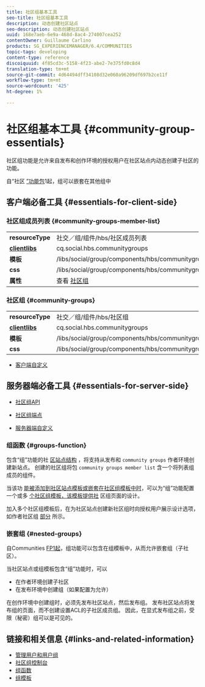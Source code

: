 ```yaml
---
title: 社区组基本工具
seo-title: 社区组基本工具
description: 动态创建社区站点
seo-description: 动态创建社区站点
uuid: 168e7aeb-6e9a-468d-8ac4-274007cea252
contentOwner: Guillaume Carlino
products: SG_EXPERIENCEMANAGER/6.4/COMMUNITIES
topic-tags: developing
content-type: reference
discoiquuid: 4f85cd3c-5158-4f23-abe2-7e375fd0c8d4
translation-type: tm+mt
source-git-commit: 4d64494dff34108d32e060a96209df697b2ce11f
workflow-type: tm+mt
source-wordcount: '425'
ht-degree: 1%

---
```



# 社区组基本工具 {#community-group-essentials}

社区组功能是允许来自发布和创作环境的授权用户在社区站点内动态创建子社区的功能。

自“社区 [”功能包](deploy-communities.md#latestfeaturepack)1起，组可以嵌套在其他组中

## 客户端必备工具 {#essentials-for-client-side}

### 社区组成员列表 {#community-groups-member-list}

<table> 
 <tbody>
  <tr>
   <td> <strong>resourceType</strong></td> 
   <td>社交／组/组件/hbs/社区成员列表</td> 
  </tr>
  <tr>
   <td> <a href="clientlibs.md"><strong>clientlibs</strong></a></td> 
   <td>cq.social.hbs.communitygroups</td> 
  </tr>
  <tr>
   <td> <strong>模板</strong></td> 
   <td> /libs/social/group/components/hbs/communitygroupmemberlist/communitygroupmemberlist.hbs<br /> </td> 
  </tr>
  <tr>
   <td> <strong>css</strong></td> 
   <td> /libs/social/group/components/hbs/communitygroupmemberlist/clientlibs/memberList.css</td> 
  </tr>
  <tr>
   <td><strong>属性</strong></td> 
   <td>查看 <a href="creating-groups.md">社区组</a></td> 
  </tr>
 </tbody>
</table>

### 社区组 {#community-groups}

<table> 
 <tbody>
  <tr>
   <td> <strong>resourceType</strong></td> 
   <td>社交／组/组件/hbs/社区组</td> 
  </tr>
  <tr>
   <td> <a href="clientlibs.md"><strong>clientlibs</strong></a></td> 
   <td>cq.social.hbs.communitygroups</td> 
  </tr>
  <tr>
   <td> <strong>模板</strong></td> 
   <td> /libs/social/group/components/hbs/communitygroups/communitygroups.hbs<br /> </td> 
  </tr>
  <tr>
   <td> <strong>css</strong></td> 
   <td> /libs/social/group/components/hbs/communitygroupmemberlist/clientlibs/communitygroups.css</td> 
  </tr>
 </tbody>
</table>

* [客户端自定义](client-customize.md)

## 服务器端必备工具 {#essentials-for-server-side}

* [社区组API](https://helpx.adobe.com/experience-manager/6-4/sites/developing/using/reference-materials/javadoc/com/adobe/cq/social/group/client/api/package-summary.html)

* [社区组端点](https://helpx.adobe.com/experience-manager/6-4/sites/developing/using/reference-materials/javadoc/com/adobe/cq/social/group/client/endpoints/package-summary.html)

* [服务器端自定义](server-customize.md)

### 组函数 {#groups-function}

包含“组”功能的社 [区站点结构](functions.md#groups-function) ，将支持从发布和 `community groups` 作者环境创建新站点。 创建的社区组将包 `community groups member list` 含一个将列表组成员的组件。

当该功 [能被添加到社区站点模板或嵌套在社区组模板中时](tools-groups.md)，可以为“组”功能配置一个或多 [个社区组模板，该模板提供社](sites.md) 区组页面的设计。

加入多个社区组模板后，在为社区站点创建新社区组时向授权用户展示设计选项，如作者社区组 [部分](creating-groups.md) 所示。

### 嵌套组 {#nested-groups}

自Communities [FP1起](deploy-communities.md#latestfeaturepack)，组功能可以包含在组模板中，从而允许嵌套组（子社区）。

当社区站点或组模板包含“组”功能时，可以

* 在作者环境创建子社区
* 在发布环境中创建组（如果配置为允许）

在创作环境中创建组时，必须先发布社区站点，然后发布组。 发布社区站点将发布组的页面，而不创建设置ACL的子社区成员组。 因此，在显式发布组之前，受限（秘密）组可以是可见的。

## 链接和相关信息 {#links-and-related-information}

* [管理用户和用户组](users.md)
* [社区组控制台](groups.md)
* [组函数](functions.md#groups-function)
* [组模板](tools-groups.md)

